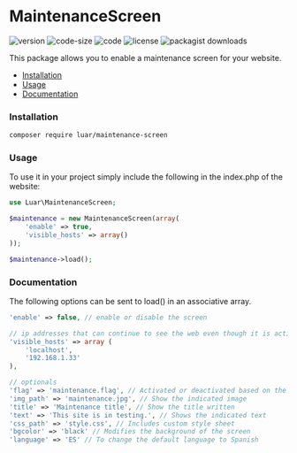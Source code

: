 
# MaintenanceScreen

![version](https://img.shields.io/github/v/release/laarranz/maintenance-screen)
![code-size](https://img.shields.io/github/languages/code-size/laarranz/maintenance-screen)
![code](https://img.shields.io/github/languages/top/laarranz/maintenance-screen)
![license](https://img.shields.io/github/license/laarranz/maintenance-screen)
![packagist downloads](https://img.shields.io/packagist/dt/luar/maintenance-screen)

This package allows you to enable a maintenance screen for your website.

- [Installation](#installation)
- [Usage](#usage)
- [Documentation](#documentation)

### Installation

```bash
composer require luar/maintenance-screen
```

### Usage

To use it in your project simply include the following in the index.php of the website:

```php
use Luar\MaintenanceScreen;

$maintenance = new MaintenanceScreen(array(
	'enable' => true,
	'visible_hosts' => array()
));

$maintenance->load();
```

### Documentation
The following options can be sent to load() in an associative array.

```php
'enable' => false, // enable or disable the screen

// ip addresses that can continue to see the web even though it is active
'visible_hosts' => array (
    'localhost',
    '192.168.1.33'
), 

// optionals
'flag' => 'maintenance.flag', // Activated or deactivated based on the existence of file
'img_path' => 'maintenance.jpg', // Show the indicated image
'title' => 'Maintenance title', // Show the title written
'text' => 'This site is in testing.', // Shows the indicated text
'css_path' => 'style.css', // Includes custom style sheet
'bgcolor' => 'black' // Modifies the background of the screen
'language' => 'ES' // To change the default language to Spanish
```
